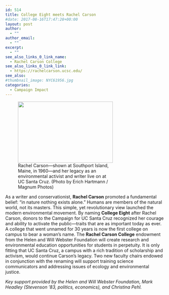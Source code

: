 ```yaml
---
id: 514
title: College Eight meets Rachel Carson
#date: 2017-08-16T17:47:28+00:00
layout: post
author:
  - ""
author_email:
  - ""
excerpt:
  - ""
see_also_links_0_link_name:
  - Rachel Carson College
see_also_links_0_link_link:
  - https://rachelcarson.ucsc.edu/
see_also:
#thumbnail_image: NYC61956.jpg
categories:
  - Campaign Impact
---
```

<figure id="attachment_540" style="width: 300px" class="wp-caption alignright"><img class="wp-image-540 size-medium" src="http://live-ucsc-giving.pantheonsite.io/wp-content/uploads/2017/08/NYC61956-300x194.jpg" alt="" width="300" height="194" srcset="https://ucsc-giving.lndo.site/wp-content/uploads/2017/08/NYC61956-300x194.jpg 300w, https://ucsc-giving.lndo.site/wp-content/uploads/2017/08/NYC61956-768x497.jpg 768w, https://ucsc-giving.lndo.site/wp-content/uploads/2017/08/NYC61956-1024x663.jpg 1024w" sizes="(max-width: 300px) 100vw, 300px" /><figcaption class="wp-caption-text">Rachel Carson—shown at Southport Island, Maine, in 1960—and her legacy as an environmental activist and writer live on at UC Santa Cruz. (Photo by Erich Hartmann / Magnum Photos)</figcaption></figure> 

As a writer and conservationist, **Rachel Carson** promoted a fundamental belief: “in nature nothing exists alone.” Humans are members of the natural world, not its masters. This simple, yet revolutionary view launched the modern environmental movement. By naming **College Eight** after Rachel Carson, donors to the Campaign for UC Santa Cruz recognized her courage and ability to activate the public—traits that are as important today as ever. A college that went unnamed for 30 years is now the first college on campus to bear a woman’s name. The **Rachel Carson College** endowment from the Helen and Will Webster Foundation will create research and environmental education opportunities for students in perpetuity. It is only fitting that UC Santa Cruz, a campus with a rich tradition of scholarship and activism, would continue Carson’s legacy. Two new faculty chairs endowed in conjunction with the renaming will support training science communicators and addressing issues of ecology and environmental justice.

_Key support provided by the Helen and Will Webster Foundation, Mark Headley (Stevenson &#8217;83, politics, economics), and Christina Pehl._